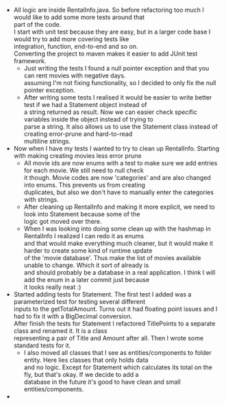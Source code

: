 * All logic are inside RentalInfo.java. So before refactoring too much I would like to add some more tests around that\
  part of the code.\
  I start with unit test because they are easy, but in a larger code base I would try to add more covering tests like\
  integration, function, end-to-end and so on.\
  Converting the project to maven makes it easier to add JUnit test framework.
  * Just writing the tests I found a null pointer exception and that you can rent movies with negative days.\
    assuming I'm not fixing functionality, so I decided to only fix the null pointer exception.
  * After writing some tests I realised it would be easier to write better test if we had a Statement object instead of\
    a string returned as result. Now we can easier check specific variables inside the object instead of trying to\
    parse a string. It also allows us to use the Statement class instead of creating error-prune and hard-to-read\
    multiline strings.
* Now when I have my tests I wanted to try to clean up RentalInfo. Starting with making creating movies less error prune
  * All movie ids are now enums with a test to make sure we add entries for each movie. We still need to null check\
    it though. Movie codes are now 'categories' and are also changed into enums. This prevents us from creating\
    duplicates, but also we don't have to manually enter the categories with strings.
  * After cleaning up RentalInfo and making it more explicit, we need to look into Statement because some of the\
    logic got moved over there.
  * When I was looking into doing some clean up with the hashmap in RentalInfo I realized I can redo it as enums\
    and that would make everything much cleaner, but it would make it harder to create some kind of runtime update\
    of the 'movie database'. Thus make the list of movies available unable to change. Which it sort of already is \
    and should probably be a database in a real application. I think I will add the enum in a later commit just because\
    it looks really neat :)
* Started adding tests for Statement. The first test I added was a parameterized test for testing several different\
  inputs to the getTotalAmount. Turns out it had floating point issues and I had to fix it with a BigDecimal conversion.\
  After finish the tests for Statement I refactored TitlePoints to a separate class and renamed it. It is a class\
  representing a pair of Title and Amount after all. Then I wrote some standard tests for it.
  * I also moved all classes that I see as entities/components to folder entity. Here lies classes that only holds data\
    and no logic. Except for Statement which calculates its total on the fly, but that's okay. If we decide to add a \
    database in the future it's good to have clean and small entities/components.
* 